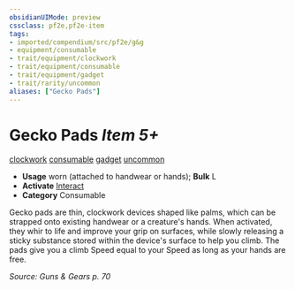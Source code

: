 ```yaml
---
obsidianUIMode: preview
cssclass: pf2e,pf2e-item
tags:
- imported/compendium/src/pf2e/g&g
- equipment/consumable
- trait/equipment/clockwork
- trait/equipment/consumable
- trait/equipment/gadget
- trait/rarity/uncommon
aliases: ["Gecko Pads"]
---
```

# Gecko Pads *Item 5+*  
[clockwork](clockwork-g-g.md)  [consumable](consumable.md)  [gadget](gadget-g-g.md)  [uncommon](uncommon.md)  

- **Usage** worn (attached to handwear or hands); **Bulk** L
- **Activate** [Interact](interact.md)
- **Category** Consumable

Gecko pads are thin, clockwork devices shaped like palms, which can be strapped onto existing handwear or a creature's hands. When activated, they whir to life and improve your grip on surfaces, while slowly releasing a sticky substance stored within the device's surface to help you climb. The pads give you a climb Speed equal to your Speed as long as your hands are free.

*Source: Guns & Gears p. 70*